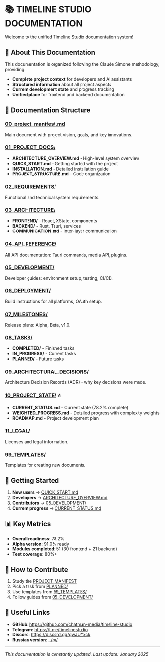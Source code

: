 # 📚 TIMELINE STUDIO DOCUMENTATION

Welcome to the unified Timeline Studio documentation system!

## 🎯 About This Documentation

This documentation is organized following the Claude Simone methodology, providing:
- **Complete project context** for developers and AI assistants
- **Structured information** about all project aspects
- **Current development state** and progress tracking
- **Unified place** for frontend and backend documentation

## 📁 Documentation Structure

### [00_project_manifest.md](00_project_manifest.md)
Main document with project vision, goals, and key innovations.

### [01_PROJECT_DOCS/](01_PROJECT_DOCS/)
- **ARCHITECTURE_OVERVIEW.md** - High-level system overview
- **QUICK_START.md** - Getting started with the project
- **INSTALLATION.md** - Detailed installation guide
- **PROJECT_STRUCTURE.md** - Code organization

### [02_REQUIREMENTS/](02_REQUIREMENTS/)
Functional and technical system requirements.

### [03_ARCHITECTURE/](03_ARCHITECTURE/)
- **FRONTEND/** - React, XState, components
- **BACKEND/** - Rust, Tauri, services
- **COMMUNICATION.md** - Inter-layer communication

### [04_API_REFERENCE/](04_API_REFERENCE/)
All API documentation: Tauri commands, media API, plugins.

### [05_DEVELOPMENT/](05_DEVELOPMENT/)
Developer guides: environment setup, testing, CI/CD.

### [06_DEPLOYMENT/](06_DEPLOYMENT/)
Build instructions for all platforms, OAuth setup.

### [07_MILESTONES/](07_MILESTONES/)
Release plans: Alpha, Beta, v1.0.

### [08_TASKS/](08_TASKS/)
- **COMPLETED/** - Finished tasks
- **IN_PROGRESS/** - Current tasks
- **PLANNED/** - Future tasks

### [09_ARCHITECTURAL_DECISIONS/](09_ARCHITECTURAL_DECISIONS/)
Architecture Decision Records (ADR) - why key decisions were made.

### [10_PROJECT_STATE/](10_PROJECT_STATE/) ⭐
- **CURRENT_STATUS.md** - Current state (78.2% complete)
- **WEIGHTED_PROGRESS.md** - Detailed progress with complexity weights
- **ROADMAP.md** - Project development plan

### [11_LEGAL/](11_LEGAL/)
Licenses and legal information.

### [99_TEMPLATES/](99_TEMPLATES/)
Templates for creating new documents.

## 🚀 Getting Started

1. **New users** → [QUICK_START.md](01_PROJECT_DOCS/QUICK_START.md)
2. **Developers** → [ARCHITECTURE_OVERVIEW.md](01_PROJECT_DOCS/ARCHITECTURE_OVERVIEW.md)
3. **Contributors** → [05_DEVELOPMENT/](05_DEVELOPMENT/)
4. **Current progress** → [CURRENT_STATUS.md](10_PROJECT_STATE/CURRENT_STATUS.md)

## 📊 Key Metrics

- **Overall readiness**: 78.2%
- **Alpha version**: 91.0% ready
- **Modules completed**: 51 (30 frontend + 21 backend)
- **Test coverage**: 80%+

## 🤝 How to Contribute

1. Study the [PROJECT_MANIFEST](00_project_manifest.md)
2. Pick a task from [PLANNED/](08_TASKS/planned/)
3. Use templates from [99_TEMPLATES/](99_TEMPLATES/)
4. Follow guides from [05_DEVELOPMENT/](05_DEVELOPMENT/)

## 🔗 Useful Links

- **GitHub**: https://github.com/chatman-media/timeline-studio
- **Telegram**: https://t.me/timelinestudio
- **Discord**: https://discord.gg/gwJUYxck
- **Russian version**: [../ru/](../ru/)

---

*This documentation is constantly updated. Last update: January 2025*
